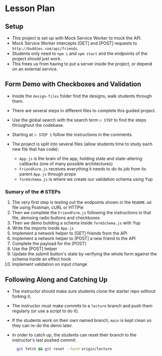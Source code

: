 # Lesson Plan

## Setup

* This project is set up with Mock Service Worker to mock the API.
* Mock Service Worker intercepts [GET] and [POST] requests to `http://buddies.com/api/friends`.
* Students only need to `npm i` and `npm start` and the endpoints of the project should just work.
* This frees us from having to put a server inside the project, or depend on an external service.

## Form Demo with Checkboxes and Validation

* Inside the `design-files` folder find the designs, walk students through them.
* There are several steps in different files to complete this guided project.
* Use the global search with the search term `🔥 STEP` to find the steps throughout the codebase.
* Starting at `🔥 STEP 1` follow the instructions in the comments.
* The project is split into several files (allow students time to study each new file that has code):

  * `App.js` is the brain of the app, holding state and state-altering callbacks (one of many possible architectures)
  * `FriendForm.js` receives everything it needs to do its job from its parent `App.js` through props
  * `formSchema.js` is where we create our validation schema using Yup

### Sumary of the 🔥 STEPs

1. The very first step is testing out the endpoints shown in the `README.md` file using Postman, cURL or HTTPie
2. Then we complete the `FriendForm.js` following the instructions in that file, demoing radio buttons and checkboxes
3. Then we demo building a schema inside `formSchema.js` with Yup
4. Write the imports inside `App.js`
5. Implement a network helper to [GET] friends from the API
6. Implement a network helper to [POST] a new friend to the API
7. Complete the payload for the [POST]
8. Use the [POST] helper
9. Update the submit button's state by verifying the whole form against the schema inside an effect hook
10. Implement validation on input change

## Following Along and Catching Up

* The instructor should make sure students clone the starter repo without forking it.
* The instructor must make commits to a `lecture` branch and push them regularly (or use a script to do it).
* If the students work on their own named branch, `main` is kept clean so they can re-do the demo later.
* In order to catch up, the students can reset their branch to the instructor's last pushed commit:

  ```bash
    git fetch && git reset --hard origin/lecture
  ```
